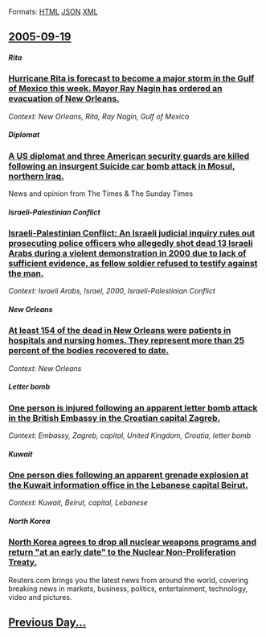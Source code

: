 
Formats: [HTML](2005/09/19/index.html)  [JSON](2005/09/19/index.json)  [XML](2005/09/19/index.xml)  

## [2005-09-19](/news/2005/09/19/index.md)

##### Rita
### [ Hurricane Rita is forecast to become a major storm in the Gulf of Mexico this week. Mayor Ray Nagin has ordered an evacuation of New Orleans. ](/news/2005/09/19/hurricane-rita-is-forecast-to-become-a-major-storm-in-the-gulf-of-mexico-this-week-mayor-ray-nagin-has-ordered-an-evacuation-of-new-orlean.md)
_Context: New Orleans, Rita, Ray Nagin, Gulf of Mexico_

##### Diplomat
### [ A US diplomat and three American security guards are killed following an insurgent Suicide car bomb attack in Mosul, northern Iraq. ](/news/2005/09/19/a-us-diplomat-and-three-american-security-guards-are-killed-following-an-insurgent-suicide-car-bomb-attack-in-mosul-northern-iraq.md)
News and opinion from The Times &amp; The Sunday Times

##### Israeli-Palestinian Conflict
### [ Israeli-Palestinian Conflict: An Israeli judicial inquiry rules out prosecuting police officers who allegedly shot dead 13 Israeli Arabs during a violent demonstration in 2000 due to lack of sufficient evidence, as fellow soldier refused to testify against the man. ](/news/2005/09/19/israeli-palestinian-conflict-an-israeli-judicial-inquiry-rules-out-prosecuting-police-officers-who-allegedly-shot-dead-13-israeli-arabs-du.md)
_Context: Israeli Arabs, Israel, 2000, Israeli-Palestinian Conflict_

##### New Orleans
### [ At least 154 of the dead in New Orleans were patients in hospitals and nursing homes. They represent more than 25 percent of the bodies recovered to date. ](/news/2005/09/19/at-least-154-of-the-dead-in-new-orleans-were-patients-in-hospitals-and-nursing-homes-they-represent-more-than-25-percent-of-the-bodies-rec.md)
_Context: New Orleans_

##### Letter bomb
### [ One person is injured following an apparent letter bomb attack in the British Embassy in the Croatian capital Zagreb. ](/news/2005/09/19/one-person-is-injured-following-an-apparent-letter-bomb-attack-in-the-british-embassy-in-the-croatian-capital-zagreb.md)
_Context: Embassy, Zagreb, capital, United Kingdom, Croatia, letter bomb_

##### Kuwait
### [ One person dies following an apparent grenade explosion at the Kuwait information office in the Lebanese capital Beirut. ](/news/2005/09/19/one-person-dies-following-an-apparent-grenade-explosion-at-the-kuwait-information-office-in-the-lebanese-capital-beirut.md)
_Context: Kuwait, Beirut, capital, Lebanese_

##### North Korea
### [ North Korea agrees to drop all nuclear weapons programs and return "at an early date" to the Nuclear Non-Proliferation Treaty. ](/news/2005/09/19/north-korea-agrees-to-drop-all-nuclear-weapons-programs-and-return-at-an-early-date-to-the-nuclear-non-proliferation-treaty.md)
Reuters.com brings you the latest news from around the world, covering breaking news in markets, business, politics, entertainment, technology, video and pictures.

## [Previous Day...](/news/2005/09/18/index.md)


